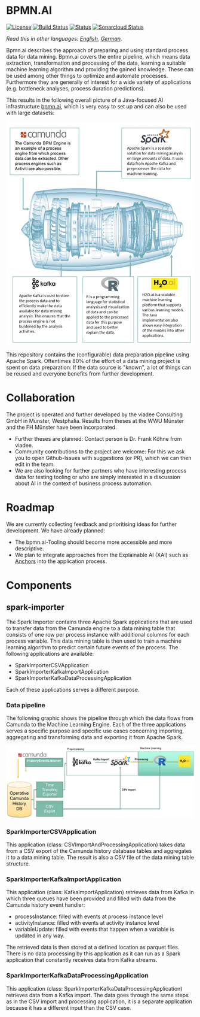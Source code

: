 

# BPMN.AI

[![License](https://img.shields.io/badge/License-BSD%203--Clause-blue.svg)](https://opensource.org/licenses/BSD-3-Clause) [![Build Status](https://travis-ci.org/viadee/bpmn.ai/builds/456041844)](https://travis-ci.org/viadee/bpmn.ai)
[![Status](http://img.shields.io/travis/rstacruz/REPO/master.svg?style=flat)](https://travis-ci.org/rstacruz/REPO "See test builds")
[![Sonarcloud Status](https://sonarcloud.io/api/project_badges/measure?project=com.lapots.breed.judge:judge-rule-engine&metric=alert_status)](https://sonarcloud.io/dashboard?id=de.viadee.ki%3Aspark-importer)

*Read this in other languages: [English](README.md), [German](README.de.md).*

Bpmn.ai describes the approach of preparing and using standard process data for data mining. Bpmn.ai covers the entire pipeline, which means data extraction, transformation and processing of the data, learning a suitable machine learning algorithm and providing the gained knowledge. 
These can be used among other things  to optimize and automate processes. Furthermore they are generally of interest for a wide variety of applications (e.g. bottleneck analyses, process duration predictions).

This results in the following overall picture of a Java-focused AI infrastructure [bpmn.ai](https://www.viadee.de/bpmnai), which is very easy to set up and can also be used with large datasets:

![](./spark-importer/doc/Pipeline.en.png)

This repository contains the (configurable) data preparation pipeline using Apache Spark. Oftentimes 80% of the effort of a data mining project is spent on data preparation: If the data source is "known", a lot of things can be reused and everyone benefits from further development.

# Collaboration

The project is operated and further developed by the viadee Consulting GmbH in Münster, Westphalia. Results from theses at the WWU Münster and the FH Münster have been incorporated.

* Further theses are planned: Contact person is Dr. Frank Köhne from viadee.
* Community contributions to the project are welcome: For this we ask you to open Github-Issues with suggestions (or PR), which we can then edit in the team.
* We are also looking for further partners who have interesting process data for testing tooling or who are simply interested in a discussion about AI in the context of business process automation.


# Roadmap
We are currently collecting feedback and prioritising ideas for further development. We have already planned:
* The bpmn.ai-Tooling should become more accessible and more descriptive.
* We plan to integrate approaches from the Explainable AI (XAI) such as [Anchors](https://github.com/viadee/javaAnchorExplainer) into the application process.

# Components

## spark-importer

The Spark Importer contains three Apache Spark applications that are used to transfer data from the Camunda engine to a data mining table that consists of one row per process instance with additional columns for each process variable. This data mining table is then used to train a machine learning algorithm to predict certain future events of the process.
The following applications are available:

* SparkImporterCSVApplication
* SparkImporterKafkaImportApplication
* SparkImporterKafkaDataProcessingApplication

Each of these applications serves a different purpose.


### Data pipeline

The following graphic shows the pipeline through which the data flows from Camunda to the Machine Learning Engine. Each of the three applications serves a specific purpose and specific use cases concerning importing, aggregating and transforming data and exporting it from Apache Spark.

![alt text](./spark-importer/doc/SparkImporterApplicationFlow.png "SparkImporterCSVApplication Pipeline")

### SparkImporterCSVApplication

This application (class: CSVImportAndProcessingApplication) takes data from a CSV export of the Camunda history database tables and aggregates it to a data mining table. The result is also a CSV file of the data mining table structure.

### SparkImporterKafkaImportApplication

This application (class: KafkaImportApplication) retrieves data from Kafka in which three queues have been provided and filled with data from the Camunda history event handler:

* processInstance: filled with events at process instance level
* activityInstance: filled with events at activity instance level
* variableUpdate: filled with events that happen when a variable is updated in any way.

The retrieved data is then stored at a defined location as parquet files. There is no data processing by this application as it can run as a Spark application that constantly receives data from Kafka streams.

### SparkImporterKafkaDataProcessingApplication

This application (class: SparkImporterKafkaDataProcessingApplication) retrieves data from a Kafka import. The data goes through the same steps as in the CSV import and processing application, it is a separate application because it has a different input than the CSV case.
